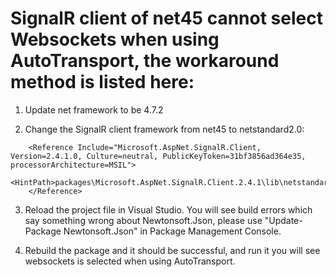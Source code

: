 # SignalR client of net45 cannot select Websockets when using AutoTransport, the workaround method is listed here:

1. Update net framework to be 4.7.2

2. Change the SignalR client framework from net45 to netstandard2.0:
```
    <Reference Include="Microsoft.AspNet.SignalR.Client, Version=2.4.1.0, Culture=neutral, PublicKeyToken=31bf3856ad364e35, processorArchitecture=MSIL">
      <HintPath>packages\Microsoft.AspNet.SignalR.Client.2.4.1\lib\netstandard2.0\Microsoft.AspNet.SignalR.Client.dll</HintPath>
    </Reference>
```

3. Reload the project file in Visual Studio. You will see build errors which say something wrong about Newtonsoft.Json, please use "Update-Package Newtonsoft.Json" in Package Management Console.

4. Rebuild the package and it should be successful, and run it you will see websockets is selected when using AutoTransport.
